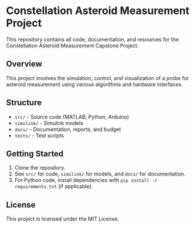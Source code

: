 # Constellation Asteroid Measurement Project

This repository contains all code, documentation, and resources for the Constellation Asteroid Measurement Capstone Project.

## Overview
This project involves the simulation, control, and visualization of a probe for asteroid measurement using various algorithms and hardware interfaces.

## Structure
- `src/` - Source code (MATLAB, Python, Arduino)
- `simulink/` - Simulink models
- `docs/` - Documentation, reports, and budget
- `tests/` - Test scripts

## Getting Started
1. Clone the repository.
2. See `src/` for code, `simulink/` for models, and `docs/` for documentation.
3. For Python code, install dependencies with `pip install -r requirements.txt` (if applicable).

## License
This project is licensed under the MIT License.
